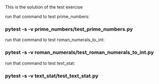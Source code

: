 This is the solution of the test exercise 




run that command to test prime_numbers:
### pytest -s -v prime_numbers/test_prime_numbers.py 



run that command to test roman_numerals_to_int:
### pytest -s -v roman_numerals/test_roman_numerals_to_int.py



run that command to test text_stat:
### pytest -s -v text_stat/test_text_stat.py

